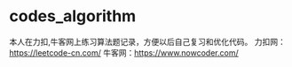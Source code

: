 # codes_algorithm
本人在力扣,牛客网上练习算法题记录，方便以后自己复习和优化代码。
力扣网：https://leetcode-cn.com/
牛客网：https://www.nowcoder.com/